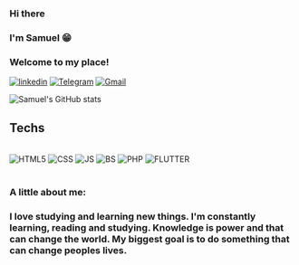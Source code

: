 ### Hi there 

### I'm Samuel 😁

### Welcome to my place!

[![linkedin](https://img.shields.io/badge/LinkedIn-0077B5?style=for-the-badge&logo=linkedin&logoColor=white)](https://www.linkedin.com/in/samuel-lopes-galr%C3%A3o-carneiro-0a748a115/) [![Telegram](https://img.shields.io/badge/Telegram-2CA5E0?style=for-the-badge&logo=telegram&logoColor=white)](https://t.me/samuelgalrao) [![Gmail](https://img.shields.io/badge/Gmail-D14836?style=for-the-badge&logo=gmail&logoColor=white)](samuellgc@hotmail.com)

![Samuel's GitHub stats](https://github-readme-stats.vercel.app/api?username=samuellgc&show_icons=true&theme=tokyonight)

## Techs

<div style="display: inline_block"> <br/>
    <img style="align: center" alt="HTML5" src="https://img.shields.io/badge/HTML-239120?style=for-the-badge&logo=html5&logoColor=white">
    <img style="align: center" alt="CSS" src="https://img.shields.io/badge/CSS-239120?&style=for-the-badge&logo=css3&logoColor=white">
    <img style="align: center" alt="JS" src="https://img.shields.io/badge/JavaScript-323330?style=for-the-badge&logo=javascript&logoColor=F7DF1E">
    <img style="align: center" alt="BS" src="https://img.shields.io/badge/Bootstrap-563D7C?style=for-the-badge&logo=bootstrap&logoColor=white">
    <img style="align: center" alt="PHP" src="https://img.shields.io/badge/PHP-777BB4?style=for-the-badge&logo=php&logoColor=white">
    <img style="align: center" alt="FLUTTER" src="https://img.shields.io/badge/Flutter-02569B?style=for-the-badge&logo=flutter&logoColor=white">
    
    

    
</div>

<br>

### A little about me:
### I love studying and learning new things. I'm constantly learning, reading and studying. Knowledge is power and that can change the world. My biggest goal is to do something that can change peoples lives.
